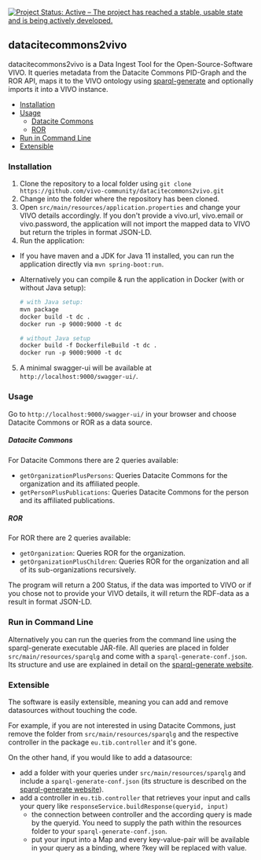 [![Project Status: Active – The project has reached a stable, usable state and is being actively developed.](https://www.repostatus.org/badges/latest/active.svg)](https://www.repostatus.org/#active)

## datacitecommons2vivo
datacitecommons2vivo is a Data Ingest Tool for the Open-Source-Software VIVO. 
It queries metadata from the Datacite Commons PID-Graph and the ROR API, 
maps it to the VIVO ontology using [sparql-generate](https://ci.mines-stetienne.fr/sparql-generate/index.html) and optionally imports it into a VIVO instance.

- [Installation](#installation)
- [Usage](#usage)
    + [Datacite Commons](#datacite-commons)
    + [ROR](#ror)
- [Run in Command Line](#run-in-command-line)
- [Extensible](#extensible)

### Installation
1. Clone the repository to a local folder using `git clone https://github.com/vivo-community/datacitecommons2vivo.git`
2. Change into the folder where the repository has been cloned. 
3. Open `src/main/resources/application.properties` and change your VIVO details accordingly. 
   If you don't provide a vivo.url, vivo.email or vivo.password, the application will not import the mapped data to VIVO but return the triples in format JSON-LD.
3. Run the application:
  * If you have maven and a JDK for Java 11 installed, you can run the application directly via `mvn spring-boot:run`. 

  * Alternatively you can compile & run the application in Docker (with or without Java setup):
    ```dockerfile
    # with Java setup:
    mvn package
    docker build -t dc .
    docker run -p 9000:9000 -t dc
    
    # without Java setup
    docker build -f DockerfileBuild -t dc .
    docker run -p 9000:9000 -t dc

5. A minimal swagger-ui will be available at `http://localhost:9000/swagger-ui/`.

### Usage
Go to `http://localhost:9000/swagger-ui/` in your browser and choose Datacite Commons or ROR as a data source. 
  
##### Datacite Commons
For Datacite Commons there are 2 queries available:
* `getOrganizationPlusPersons`: Queries Datacite Commons for the organization and its affiliated people.
* `getPersonPlusPublications`: Queries Datacite Commons for the person and its affiliated publications. 

##### ROR
For ROR there are 2 queries available:
* `getOrganization`: Queries ROR for the organization.
* `getOrganizationPlusChildren`: Queries ROR for the organization and all of its sub-organizations recursively.

The program will return a 200 Status, if the data was imported to VIVO or if you chose not to provide your VIVO details,
it will return the RDF-data as a result in format JSON-LD.

### Run in Command Line
Alternatively you can run the queries from the command line using the sparql-generate executable JAR-file.
All queries are placed in folder `src/main/resources/sparqlg` and come with a `sparql-generate-conf.json`. 
Its structure and use are explained in detail on the [sparql-generate website](https://ci.mines-stetienne.fr/sparql-generate/language-cli.html).

### Extensible
The software is easily extensible, meaning you can add and remove datasources without touching the code.

For example, if you are not interested in using Datacite Commons, just remove the folder from `src/main/resources/sparqlg`
and the respective controller in the package `eu.tib.controller` and it's gone.

On the other hand, if you would like to add a datasource:
* add a folder with your queries under `src/main/resources/sparqlg` and include a `sparql-generate-conf.json` 
  (its structure is described on the [sparql-generate website](https://ci.mines-stetienne.fr/sparql-generate/language-cli.html)).
* add a controller in `eu.tib.controller` that retrieves your input and calls your query like `responseService.buildResponse(queryid, input)`
    * the connection between controller and the according query is made by the queryid. You need to supply the path within the resources folder to your `sparql-generate-conf.json`.
    * put your input into a Map and every key-value-pair will be available in your query as a binding, where ?key will be replaced with value.

